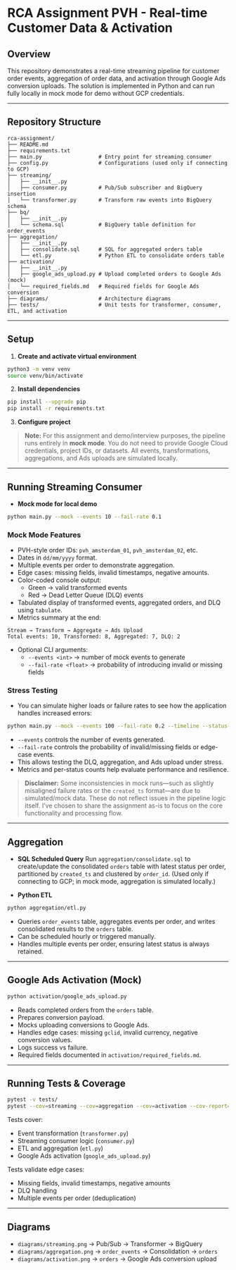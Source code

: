 # RCA Assignment PVH - Real-time Customer Data & Activation

## Overview
This repository demonstrates a real-time streaming pipeline for customer order events, aggregation of order data, and activation through Google Ads conversion uploads. The solution is implemented in Python and can run fully locally in mock mode for demo without GCP credentials.

---

## Repository Structure
```
rca-assignment/
├── README.md
├── requirements.txt
├── main.py                  # Entry point for streaming consumer
├── config.py                # Configurations (used only if connecting to GCP)
├── streaming/
│   ├── __init__.py
│   ├── consumer.py          # Pub/Sub subscriber and BigQuery insertion
│   └── transformer.py       # Transform raw events into BigQuery schema
├── bq/
│   ├── __init__.py
│   └── schema.sql           # BigQuery table definition for order_events
├── aggregation/
│   ├── __init__.py
│   ├── consolidate.sql      # SQL for aggregated orders table
│   └── etl.py               # Python ETL to consolidate orders table
├── activation/
│   ├── __init__.py
│   ├── google_ads_upload.py # Upload completed orders to Google Ads (mock)
│   └── required_fields.md   # Required fields for Google Ads conversion
├── diagrams/                # Architecture diagrams
├── tests/                   # Unit tests for transformer, consumer, ETL, and activation
```

---

## Setup

1. **Create and activate virtual environment**
```bash
python3 -m venv venv
source venv/bin/activate
```

2. **Install dependencies**
```bash
pip install --upgrade pip
pip install -r requirements.txt
```

3. **Configure project**
> **Note:** For this assignment and demo/interview purposes, the pipeline runs entirely in **mock mode**. You do not need to provide Google Cloud credentials, project IDs, or datasets. All events, transformations, aggregations, and Ads uploads are simulated locally.

---

## Running Streaming Consumer

- **Mock mode for local demo**
```bash
python main.py --mock --events 10 --fail-rate 0.1
```

### Mock Mode Features
- PVH-style order IDs: `pvh_amsterdam_01`, `pvh_amsterdam_02`, etc.
- Dates in `dd/mm/yyyy` format.
- Multiple events per order to demonstrate aggregation.
- Edge cases: missing fields, invalid timestamps, negative amounts.
- Color-coded console output:
  - Green → valid transformed events
  - Red → Dead Letter Queue (DLQ) events
- Tabulated display of transformed events, aggregated orders, and DLQ using `tabulate`.
- Metrics summary at the end:
```
Stream → Transform → Aggregate → Ads Upload
Total events: 10, Transformed: 8, Aggregated: 7, DLQ: 2
```
- Optional CLI arguments:
  - `--events <int>` → number of mock events to generate
  - `--fail-rate <float>` → probability of introducing invalid or missing fields

### Stress Testing
- You can simulate higher loads or failure rates to see how the application handles increased errors:
```bash
python main.py --mock --events 100 --fail-rate 0.2 --timeline --status-metrics
```
- `--events` controls the number of events generated.
- `--fail-rate` controls the probability of invalid/missing fields or edge-case events.
- This allows testing the DLQ, aggregation, and Ads upload under stress.
- Metrics and per-status counts help evaluate performance and resilience.

> **Disclaimer:** Some inconsistencies in mock runs—such as slightly misaligned failure rates or the `created_ts` format—are due to simulated/mock data. These do not reflect issues in the pipeline logic itself. I’ve chosen to share the assignment as-is to focus on the core functionality and processing flow.

---

## Aggregation

- **SQL Scheduled Query**
Run `aggregation/consolidate.sql` to create/update the consolidated `orders` table with latest status per order, partitioned by `created_ts` and clustered by `order_id`. (Used only if connecting to GCP; in mock mode, aggregation is simulated locally.)

- **Python ETL**
```bash
python aggregation/etl.py
```
- Queries `order_events` table, aggregates events per order, and writes consolidated results to the `orders` table.
- Can be scheduled hourly or triggered manually.
- Handles multiple events per order, ensuring latest status is always retained.

---

## Google Ads Activation (Mock)

```bash
python activation/google_ads_upload.py
```
- Reads completed orders from the `orders` table.
- Prepares conversion payload.
- Mocks uploading conversions to Google Ads.
- Handles edge cases: missing `gclid`, invalid currency, negative conversion values.
- Logs success vs failure.
- Required fields documented in `activation/required_fields.md`.

---

## Running Tests & Coverage

```bash
pytest -v tests/
pytest --cov=streaming --cov=aggregation --cov=activation --cov-report=term-missing
```

Tests cover:
- Event transformation (`transformer.py`)
- Streaming consumer logic (`consumer.py`)
- ETL and aggregation (`etl.py`)
- Google Ads activation (`google_ads_upload.py`)

Tests validate edge cases:
- Missing fields, invalid timestamps, negative amounts
- DLQ handling
- Multiple events per order (deduplication)

---

## Diagrams

- `diagrams/streaming.png` → Pub/Sub → Transformer → BigQuery
- `diagrams/aggregation.png` → `order_events` → Consolidation → `orders`
- `diagrams/activation.png` → `orders` → Google Ads conversion upload